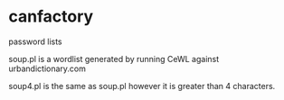# canfactory
password lists

soup.pl is a wordlist generated by running CeWL against urbandictionary.com

soup4.pl is the same as soup.pl however it is greater than 4 characters.
